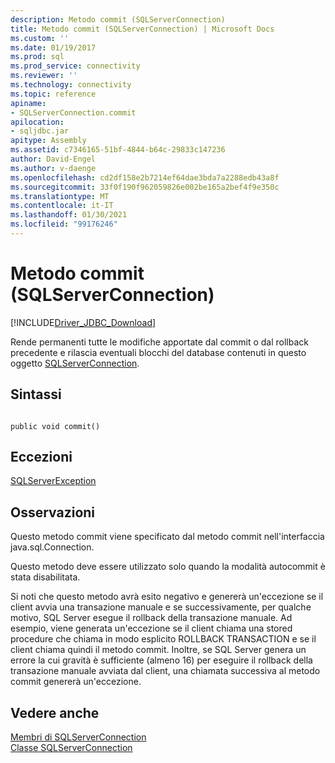 ```yaml
---
description: Metodo commit (SQLServerConnection)
title: Metodo commit (SQLServerConnection) | Microsoft Docs
ms.custom: ''
ms.date: 01/19/2017
ms.prod: sql
ms.prod_service: connectivity
ms.reviewer: ''
ms.technology: connectivity
ms.topic: reference
apiname:
- SQLServerConnection.commit
apilocation:
- sqljdbc.jar
apitype: Assembly
ms.assetid: c7346165-51bf-4844-b64c-29833c147236
author: David-Engel
ms.author: v-daenge
ms.openlocfilehash: cd2df158e2b7214ef64dae3bda7a2288edb43a8f
ms.sourcegitcommit: 33f0f190f962059826e002be165a2bef4f9e350c
ms.translationtype: MT
ms.contentlocale: it-IT
ms.lasthandoff: 01/30/2021
ms.locfileid: "99176246"
---
```

# <a name="commit-method-sqlserverconnection"></a>Metodo commit (SQLServerConnection)
[!INCLUDE[Driver_JDBC_Download](../../../includes/driver_jdbc_download.md)]

  Rende permanenti tutte le modifiche apportate dal commit o dal rollback precedente e rilascia eventuali blocchi del database contenuti in questo oggetto [SQLServerConnection](../../../connect/jdbc/reference/sqlserverconnection-class.md).  
  
## <a name="syntax"></a>Sintassi  
  
```  
  
public void commit()  
```  
  
## <a name="exceptions"></a>Eccezioni  
 [SQLServerException](../../../connect/jdbc/reference/sqlserverexception-class.md)  
  
## <a name="remarks"></a>Osservazioni  
 Questo metodo commit viene specificato dal metodo commit nell'interfaccia java.sql.Connection.  
  
 Questo metodo deve essere utilizzato solo quando la modalità autocommit è stata disabilitata.  
  
 Si noti che questo metodo avrà esito negativo e genererà un'eccezione se il client avvia una transazione manuale e se successivamente, per qualche motivo, SQL Server esegue il rollback della transazione manuale. Ad esempio, viene generata un'eccezione se il client chiama una stored procedure che chiama in modo esplicito ROLLBACK TRANSACTION e se il client chiama quindi il metodo commit. Inoltre, se SQL Server genera un errore la cui gravità è sufficiente (almeno 16) per eseguire il rollback della transazione manuale avviata dal client, una chiamata successiva al metodo commit genererà un'eccezione.  
  
## <a name="see-also"></a>Vedere anche  
 [Membri di SQLServerConnection](../../../connect/jdbc/reference/sqlserverconnection-members.md)   
 [Classe SQLServerConnection](../../../connect/jdbc/reference/sqlserverconnection-class.md)  
  
  
